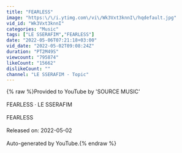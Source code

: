 ```yaml
---
title: "FEARLESS"
image: "https:\/\/i.ytimg.com\/vi\/Wk3Vxt3knnI\/hqdefault.jpg"
vid_id: "Wk3Vxt3knnI"
categories: "Music"
tags: ["LE SSERAFIM","FEARLESS"]
date: "2022-05-06T07:21:18+03:00"
vid_date: "2022-05-02T09:08:24Z"
duration: "PT2M49S"
viewcount: "795874"
likeCount: "15662"
dislikeCount: ""
channel: "LE SSERAFIM - Topic"
---
```

{% raw %}Provided to YouTube by 'SOURCE MUSIC'<br /><br />FEARLESS · LE SSERAFIM<br /><br />FEARLESS<br /><br />Released on: 2022-05-02<br /><br />Auto-generated by YouTube.{% endraw %}
